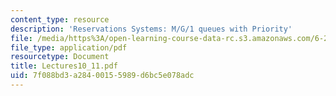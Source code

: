 ```yaml
---
content_type: resource
description: 'Reservations Systems: M/G/1 queues with Priority'
file: /media/https%3A/open-learning-course-data-rc.s3.amazonaws.com/6-263j-data-communication-networks-fall-2002/7f088bd3a28400155989d6bc5e078adc_Lectures10_11.pdf
file_type: application/pdf
resourcetype: Document
title: Lectures10_11.pdf
uid: 7f088bd3-a284-0015-5989-d6bc5e078adc
---
```

